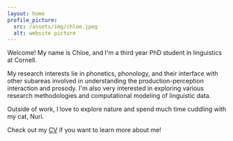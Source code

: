 ```yaml
---
layout: home
profile_picture:
  src: /assets/img/chloe.jpeg
  alt: website picture
---
```


<p>
    Welcome! My name is Chloe, and I'm a third year PhD student in linguistics at Cornell. 
</p>

<p>
    My research interests lie in phonetics, phonology, and their interface with other subareas involved in understanding the production-perception interaction and prosody. I'm also very interested in exploring various research methodologies and computational modeling of linguistic data. 
</p>

<p>
  Outside of work, I love to explore nature and spend much time cuddling with my cat, Nuri.
 </p>

<p>
    Check out my <a href="CV_CK2022.pdf">CV</a> if you want to learn more about me!
</p>

